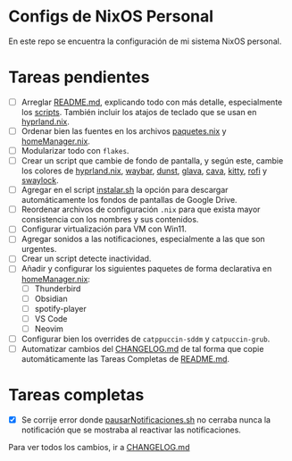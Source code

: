 # Configs de NixOS Personal

En este repo se encuentra la configuración de mi sistema NixOS personal.



# Tareas pendientes

- [ ] Arreglar [README.md](README.md), explicando todo con más detalle, especialmente los [scripts](scripts/). También incluir los atajos de teclado que se usan en [hyprland.nix](nixos/dotFiles/hyprland.nix).
- [ ] Ordenar bien las fuentes en los archivos [paquetes.nix](nixos/paquetes.nix) y [homeManager.nix](nixos/homeManager.nix).
- [ ] Modularizar todo con `flakes`.
- [ ] Crear un script que cambie de fondo de pantalla, y según este, cambie los colores de [hyprland.nix](nixos/dotFiles/hyprland.nix), [waybar](nixos/dotFiles/waybar.nix), [dunst](nixos/dotFiles/dunst.nix), [glava](nixos/dotFiles/glava.nix), [cava](nixos/dotFiles/cava.nix), [kitty](nixos/dotFiles/kitty.nix), [rofi](nixos/dotFiles/rofi.nix) y [swaylock](nixos/dotFiles/swaylock.nix).
- [ ] Agregar en el script [instalar.sh](scripts/instalar.sh) la opción para descargar automáticamente los fondos de pantallas de Google Drive.
- [ ] Reordenar archivos de configuración `.nix` para que exista mayor consistencia con los nombres y sus contenidos.
- [ ] Configurar virtualización para VM con Win11.
- [ ] Agregar sonidos a las notificaciones, especialmente a las que son urgentes.
- [ ] Crear un script detecte inactividad.
- [ ] Añadir y configurar los siguientes paquetes de forma declarativa en [homeManager.nix](nixos/homeManager.nix):
    - [ ] Thunderbird
    - [ ] Obsidian
    - [ ] spotify-player
    - [ ] VS Code
    - [ ] Neovim
- [ ] Configurar bien los overrides de `catppuccin-sddm` y `catpuccin-grub`.
- [ ] Automatizar cambios del [CHANGELOG.md](CHANGELOG.md) de tal forma que copie automáticamente las Tareas Completas de [README.md](README.md).

# Tareas completas
- [x] Se corrije error donde [pausarNotificaciones.sh](scripts/pausarNotificaciones.sh) no cerraba nunca la notificación que se mostraba al reactivar las notificaciones.
 
Para ver todos los cambios, ir a [CHANGELOG.md](CHANGELOG.md)